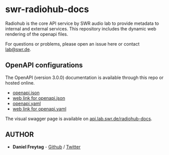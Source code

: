# swr-radiohub-docs

Radiohub is the core API service by SWR audio lab to provide metadata to internal and external services. This repository includes the dynamic web rendering of the openapi files.

For questions or problems, please open an issue here or contact lab@swr.de.

## OpenAPI configurations

The OpenAPI (version 3.0.0) documentation is available through this repo or hosted online.
- [openapi.json](openapi.json)
- [web link for openapi.json](https://api.lab.swr.de/radiohub-docs/openapi.json)
- [openapi.yaml](openapi.yaml)
- [web link for openapi.yaml](https://api.lab.swr.de/radiohub-docs/openapi.yaml)

The visual swagger page is available on [api.lab.swr.de/radiohub-docs](https://api.lab.swr.de/radiohub-docs/).


## AUTHOR

- **Daniel Freytag** - [Github](https://github.com/FRYTG) / [Twitter](https://twitter.com/FRYTG)

